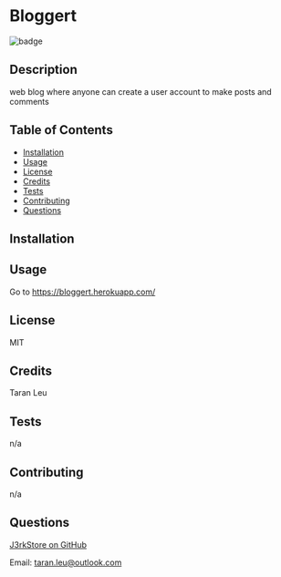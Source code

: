 # Bloggert

![badge](https://img.shields.io/badge/license-MIT-blueviolet)



## Description
web blog where anyone can create a user account to make posts and comments


## Table of Contents 

- [Installation](#installation)
- [Usage](#usage)
- [License](#license)
- [Credits](#credits)
- [Tests](#tests)
- [Contributing](#contributing)
- [Questions](#questions)

## Installation



## Usage
Go to https://bloggert.herokuapp.com/


## License
MIT


## Credits
Taran Leu


## Tests
n/a


## Contributing
n/a


## Questions
[J3rkStore on GitHub](https://github.com/J3rkStore)

Email: taran.leu@outlook.com
